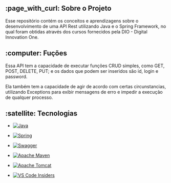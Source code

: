 <h2> :page_with_curl: Sobre o Projeto </h2>

<p>Esse repositório contém os conceitos e aprendizagens sobre o desenvolvimento de uma API Rest utilizando Java e o Spring Framework, no qual foram obtidas através dos cursos fornecidos pela DIO - Digital Innovation One.</p>

<h2>:computer: Fuções </h2>

<p>Essa API tem a capacidade de executar funções CRUD simples, como GET, POST, DELETE, PUT; e os dados que podem ser inseridos são id, login e password.</p>
<p>Ela também tem a capacidade de agir de acordo com certas circunstancias, utilizando Exceptions para exibir mensagens de erro e impedir a execução de qualquer processo.</p>

<h2>:satellite: Tecnologias</h2>

- <a href="https://www.java.com/pt-BR/">![Java](https://img.shields.io/badge/java-%23323330.svg?style=for-the-badge&logo=openjdk&logoColor=white)<a>
  
- <a href="https://spring.io/projects/spring-boot">![Spring](https://img.shields.io/badge/spring-%23323330.svg?style=for-the-badge&logo=spring&logoColor=white)<a>

- <a href="https://swagger.io/">![Swagger](https://img.shields.io/badge/swagger-%23323330.svg?style=for-the-badge&logo=swagger&logoColor=white)<a>

- <a href="https://maven.apache.org/">![Apache Maven](https://img.shields.io/badge/apache%20maven-%23323330.svg?style=for-the-badge&logo=apache-maven&logoColor=white)<a>

- <a href="https://tomcat.apache.org/">![Apache Tomcat](https://img.shields.io/badge/apache%20tomcat-%23323330.svg?style=for-the-badge&logo=apache-tomcat&logoColor=white)<a>

- <a href="https://spring.io/projects/spring-boot">![VS Code Insiders](https://img.shields.io/badge/vs%20code%20insiders-%23323330.svg?style=for-the-badge&logo=visual-studio-code&logoColor=white)<a>
 
